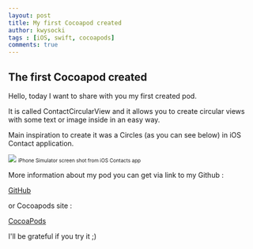 ```yaml
---
layout: post
title: My first Cocoapod created
author: kwysocki
tags : [iOS, swift, cocoapods]
comments: true
---
```



The first Cocoapod created
--------------------------

Hello, today I want to share with you my first created pod.

It is called ContactCircularView and it allows you to create circular views with some text or image inside in an easy way.

Main inspiration to create it was a Circles (as you can see below) in iOS Contact application. 
 
 
![](https://github.com/k8mil/k8mil.github.io/blob/gh-pages/assets/posts/contact.png?raw=true)
<font size="1">iPhone Simulator screen shot from iOS Contacts app</font>

More information about my pod you can get via link to my Github :

[GitHub](https://github.com/k8mil/ContactCircularView)

or Cocoapods site :

[CocoaPods](https://cocoapods.org/pods/ContactCircularView)

I'll be grateful if you try it ;)


